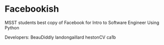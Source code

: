 # Facebookish
MSST students best copy of Facebook for Intro to Software Engineer
Using Python

Developers:
BeauDiddly
landongaillard
hestonCV
ca1b
